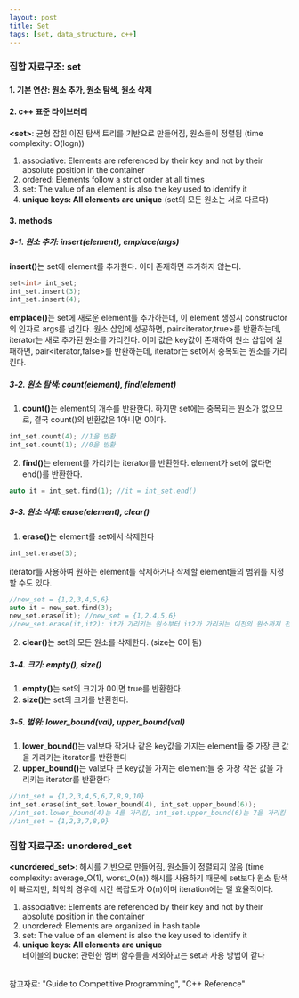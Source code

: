 ```yaml
---
layout: post
title: Set
tags: [set, data_structure, c++]
---
```


### 집합 자료구조: set
#### 1. 기본 연산: 원소 추가, 원소 탐색, 원소 삭제
#### 2. c++ 표준 라이브러리
  <b>\<set></b>: 균형 잡힌 이진 탐색 트리를 기반으로 만들어짐, 원소들이 정렬됨 (time complexity: O(logn))
  1. associative: Elements are referenced by their key and not by their absolute position in the container
  2. ordered: Elements follow a strict order at all times
  3. set: The value of an element is also the key used to identify it 
  4. <b>unique keys: All elements are unique</b> (set의 모든 원소는 서로 다르다)
#### 3. methods 
##### 3-1. 원소 추가: insert(element), emplace(args)
   <b>insert()</b>는 set에 element를 추가한다. 이미 존재하면 추가하지 않는다.
   ~~~cpp
   set<int> int_set;
   int_set.insert(3);
   int_set.insert(4);
   ~~~
   <b>emplace()</b>는 set에 새로운 element를 추가하는데, 이 element 생성시 constructor의 인자로 args를 넘긴다. 
   원소 삽입에 성공하면, pair<iterator,true>를 반환하는데, iterator는 새로 추가된 원소를 가리킨다.
   이미 값은 key값이 존재하여 원소 삽입에 실패하면, pair<iterator,false>를 반환하는데, iterator는 set에서 중복되는 원소를 가리킨다.
##### 3-2. 원소 탐색: count(element), find(element)
   1. <b>count()</b>는 element의 개수를 반환한다. 하지만 set에는 중복되는 원소가 없으므로, 결국 count()의 반환값은 1아니면 0이다.
   ~~~cpp
   int_set.count(4); //1을 반환
   int_set.count(1); //0을 반환
   ~~~
   2. <b>find()</b>는 element를 가리키는 iterator를 반환한다. element가 set에 없다면 end()를 반환한다.
   ~~~cpp
   auto it = int_set.find(1); //it = int_set.end()
   ~~~
##### 3-3. 원소 삭제: erase(element), clear()
   1. <b>erase()</b>는 element를 set에서 삭제한다
   ~~~cpp
   int_set.erase(3);
   ~~~
   iterator를 사용하여 원하는 element를 삭제하거나 삭제할 element들의 범위를 지정할 수도 있다.
   ~~~cpp
   //new_set = {1,2,3,4,5,6}
   auto it = new_set.find(3);
   new_set.erase(it); //new_set = {1,2,4,5,6}
   //new_set.erase(it,it2): it가 가리키는 원소부터 it2가 가리키는 이전의 원소까지 전부 삭제한다
   ~~~
   2. <b>clear()</b>는 set의 모든 원소를 삭제한다. (size는 0이 됨)
##### 3-4. 크기: empty(), size()
   1. <b>empty()</b>는 set의 크기가 0이면 true를 반환한다.
   2. <b>size()</b>는 set의 크기를 반환한다.
##### 3-5. 범위: lower_bound(val), upper_bound(val)
   1. <b>lower_bound()</b>는 val보다 작거나 같은 key값을 가지는 element들 중 가장 큰 값을 가리키는 iterator를 반환한다
   2. <b>upper_bound()</b>는 val보다 큰 key값을 가지는 element들 중 가장 작은 값을 가리키는 iterator를 반환한다
   ~~~cpp
   //int_set = {1,2,3,4,5,6,7,8,9,10}
   int_set.erase(int_set.lower_bound(4), int_set.upper_bound(6));
   //int_set.lower_bound(4)는 4를 가리킴, int_set.upper_bound(6)는 7을 가리킴
   //int_set = {1,2,3,7,8,9}
   ~~~
  
### 집합 자료구조: unordered_set
  <b><unordered_set></b>: 해시를 기반으로 만들어짐, 원소들이 정렬되지 않음 (time complexity: average_O(1), worst_O(n))
  해시를 사용하기 때문에 set보다 원소 탐색이 빠르지만, 최악의 경우에 시간 복잡도가 O(n)이며 iteration에는 덜 효율적이다.
  1. associative: Elements are referenced by their key and not by their absolute position in the container
  2. unordered: Elements are organized in hash table
  3. set: The value of an element is also the key used to identify it 
  4. <b>unique keys: All elements are unique</b>
  <br>테이블의 bucket 관련한 멤버 함수들을 제외하고는 set과 사용 방법이 같다 
  
  <br>참고자료: "Guide to Competitive Programming", "C++ Reference"
